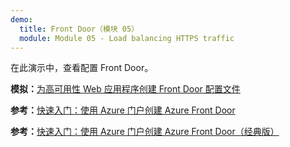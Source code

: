 ```yaml
---
demo:
  title: Front Door（模块 05）
  module: Module 05 - Load balancing HTTPS traffic
---
```

在此演示中，查看配置 Front Door。

**模拟：**[为高可用性 Web 应用程序创建 Front Door 配置文件](https://mslabs.cloudguides.com/guides/AZ-700%20Lab%20Simulation%20-%20Create%20a%20Front%20Door%20profile%20for%20a%20highly%20available%20web%20application)

**参考：**[快速入门：使用 Azure 门户创建 Azure Front Door](https://learn.microsoft.com/en-us/azure/frontdoor/create-front-door-portal)

**参考：**[快速入门：使用 Azure 门户创建 Azure Front Door（经典版）](https://learn.microsoft.com/en-us/azure/frontdoor/quickstart-create-front-door)
